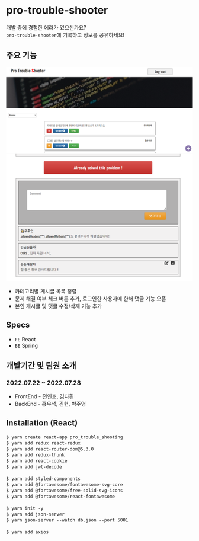 # pro-trouble-shooter

개발 중에 경험한 에러가 있으신가요?<br/>
`pro-trouble-shooter`에 기록하고 정보를 공유하세요!

## 주요 기능

![img](./public/readme_md_4.png)
![img](./public/readme_md_6.png)

- 카테고리별 게시글 목록 정렬
- 문제 해결 여부 체크 버튼 추가, 로그인한 사용자에 한해 댓글 기능 오픈
- 본인 게시글 및 댓글 수정/삭제 기능 추가

## Specs

- `FE` React
- `BE` Spring

## 개발기간 및 팀원 소개

### 2022.07.22 ~ 2022.07.28

- FrontEnd - 전인호, 김다흰
- BackEnd - 홍우석, 김현, 박주영

## Installation (React)

```
$ yarn create react-app pro_trouble_shooting
$ yarn add redux react-redux
$ yarn add react-router-dom@5.3.0
$ yarn add redux-thunk
$ yarn add react-cookie
$ yarn add jwt-decode

$ yarn add styled-components
$ yarn add @fortawesome/fontawesome-svg-core
$ yarn add @fortawesome/free-solid-svg-icons
$ yarn add @fortawesome/react-fontawesome

$ yarn init -y
$ yarn add json-server
$ yarn json-server --watch db.json --port 5001

$ yarn add axios
```
